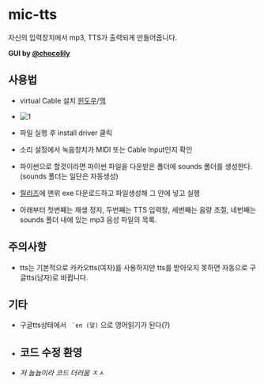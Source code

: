 # mic-tts
자신의 입력장치에서 mp3, TTS가 출력되게 만들어줍니다.

**GUI by [@chocolily](https://github.com/choco-lily)**

## 사용법
- virtual Cable 설치 [윈도우](https://download.vb-audio.com/Download_CABLE/VBCABLE_Driver_Pack43.zip)/[맥](https://download.vb-audio.com/Download_MAC/VBCable_MACDriver_Pack108.dmg)

- ![1](./pic/2.PNG)
- 파일 실행 후 install driver 클릭
- 소리 설정에서 녹음창치가 MIDI 또는 Cable Input인지 확인
- 파이썬으로 할것이라면 파이썬 파일을 다운받은 폴더에 sounds 폴더를 생성한다. (sounds 폴더는 일단은 자동생성)
- [릴리즈](https://github.com/TeamUnle/mic-tts/releases)에 맨위 exe 다운로드하고 파일생성해 그 안에 넣고 실행
- 아래부터 첫번째는 재생 정지, 두번째는 TTS 입력창, 세번째는 음량 조절, 네번째는 sounds 폴더 내에 있는 mp3 음성 파일의 목록.

## 주의사항
- tts는 기본적으로 카카오tts(여자)를 사용하지만 tts를 받아오지 못하면 자동으로 구글tts(남자)로 바뀝니다.

## 기타
- 구글tts상태에서 `` `en (말)`` 으로 영어읽기가 된다(?)
- ## **코드 수정 환영**
- *저 늅늅이라 코드 더러움 ㅈㅅ*

